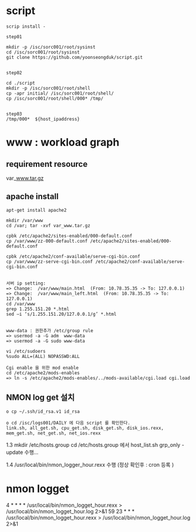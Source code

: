 # script

    scrip install - 
    
    step01 
    
    mkdir -p /isc/sorc001/root/sysinst
    cd /isc/sorc001/root/sysinst
    git clone https://github.com/yoonseongduk/script.git 


    step02 
    
    cd ./script
    mkdir -p /isc/sorc001/root/shell
    cp -apr initial/ /isc/sorc001/root/shell/
    cp /isc/sorc001/root/shell/000* /tmp/
    

    step03
    /tmp/000*  ${host_ipaddress}
    
    
# www : workload graph 

## requirement resource 

   var_www.tar.gz 
   
   

## apache install

    apt-get install apache2

    mkdir /var/www
    cd /var; tar -xvf var_www.tar.gz
    
    cpbk /etc/apache2/sites-enabled/000-default.conf 
    cp /var/www/zz-000-default.conf /etc/apache2/sites-enabled/000-default.conf

    cpbk /etc/apache2/conf-available/serve-cgi-bin.conf 
    cp /var/www/zz-serve-cgi-bin.conf /etc/apache2/conf-available/serve-cgi-bin.conf
    
    
    서버 ip setting: 
    => Change:  /var/www/main.html  (From: 10.78.35.35 -> To: 127.0.0.1) 
    => Change:  /var/www/main_left.html  (From: 10.78.35.35 -> To: 127.0.0.1) 
    cd /var/www
    grep 1.255.151.20 *.html
    sed –i ‘s/1.255.151.20/127.0.0.1/g’ *.html


    www-data : 권한추가 /etc/group rule
    => usermod -a -G adm  www-data
    => usermod -a -G sudo www-data

    vi /etc/sudoers
    %sudo ALL=(ALL) NOPASSWD:ALL
    
    Cgi enable 을 위한 mod enable 
    cd /etc/apache2/mods-enables 
    => ln -s /etc/apache2/mods-enables/../mods-available/cgi.load cgi.load


## NMON log get 설치

    o cp ~/.ssh/id_rsa.v1 id_rsa

    o cd /isc/logs001/DAILY 에 다음 script 를 확인한다.
    link.sh, all_get.sh, cpu_get.sh, disk_get.sh, disk_ios.rexx, mem_get.sh, net_get.sh, net_ios.rexx

1.3 mkdir /etc/hosts.group
cd /etc/hosts.group 에서 host_list.sh grp_only -update 수행…

1.4 /usr/local/bin/nmon_logger_hour.rexx  수행
(정상 확인후 :  cron 등록 )
# nmon logget 
4   * * * * /usr/local/bin/nmon_logget_hour.rexx > /usr/local/bin/nmon_logget_hour.log 2>&1
59 23 * * * /usr/local/bin/nmon_logget_hour.rexx > /usr/local/bin/nmon_logget_hour.log 2>&1


